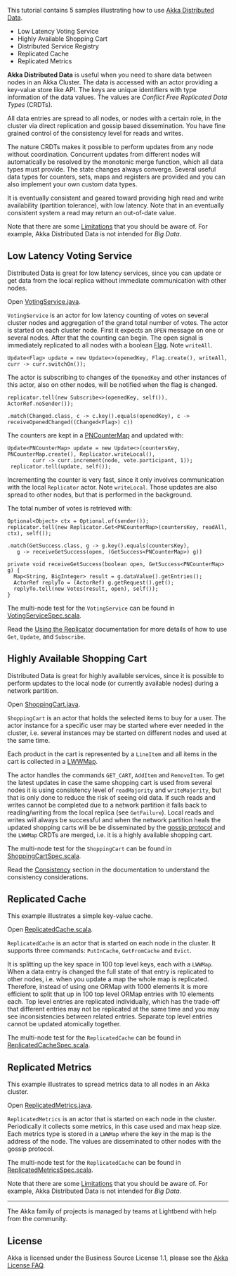This tutorial contains 5 samples illustrating how to use [Akka Distributed Data](https://doc.akka.io/docs/akka/2.6/typed/distributed-data.html).

- Low Latency Voting Service
- Highly Available Shopping Cart
- Distributed Service Registry
- Replicated Cache
- Replicated Metrics

**Akka Distributed Data** is useful when you need to share data between nodes in an Akka Cluster. The data is accessed with an actor providing a key-value store like API. The keys are unique identifiers with type information of the data values. The values are _Conflict Free Replicated Data Types_ (CRDTs).

All data entries are spread to all nodes, or nodes with a certain role, in the cluster via direct replication and gossip based dissemination. You have fine grained control of the consistency level for reads and writes.

The nature CRDTs makes it possible to perform updates from any node without coordination. Concurrent updates from different nodes will automatically be resolved by the monotonic merge function, which all data types must provide. The state changes always converge. Several useful data types for counters, sets, maps and registers are provided and you can also implement your own custom data types.

It is eventually consistent and geared toward providing high read and write availability (partition tolerance), with low latency. Note that in an eventually consistent system a read may return an out-of-date value.

Note that there are some [Limitations](https://doc.akka.io/docs/akka/2.6/typed/distributed-data.html#limitations) that you should be aware of. For example, Akka Distributed Data is not intended for _Big Data_.

## Low Latency Voting Service

Distributed Data is great for low latency services, since you can update or get data from the local replica without immediate communication with other nodes.

Open [VotingService.java](src/main/java/sample/distributeddata/VotingService.java).

`VotingService` is an actor for low latency counting of votes on several cluster nodes and aggregation of the grand total number of votes. The actor is started on each cluster node. First it expects an `OPEN` message on one or several nodes. After that the counting can begin. The open signal is immediately replicated to all nodes with a boolean [Flag](https://doc.akka.io/docs/akka/2.6/typed/distributed-data.html#limitations). Note `writeAll`.

    Update<Flag> update = new Update<>(openedKey, Flag.create(), writeAll, curr -> curr.switchOn());

The actor is subscribing to changes of the `OpenedKey` and other instances of this actor, also on other nodes, will be notified when the flag is changed.

    replicator.tell(new Subscribe<>(openedKey, self()), ActorRef.noSender());

    .match(Changed.class, c -> c.key().equals(openedKey), c -> receiveOpenedChanged((Changed<Flag>) c))

The counters are kept in a [PNCounterMap](https://doc.akka.io/docs/akka/2.6/typed/distributed-data.html#counters) and updated with:

    Update<PNCounterMap> update = new Update<>(countersKey, PNCounterMap.create(), Replicator.writeLocal(),
            curr -> curr.increment(node, vote.participant, 1));
     replicator.tell(update, self());

Incrementing the counter is very fast, since it only involves communication with the local `Replicator` actor. Note `writeLocal`. Those updates are also spread to other nodes, but that is performed in the background.

The total number of votes is retrieved with:

    Optional<Object> ctx = Optional.of(sender());
    replicator.tell(new Replicator.Get<PNCounterMap>(countersKey, readAll, ctx), self());

    .match(GetSuccess.class, g -> g.key().equals(countersKey),
       g -> receiveGetSuccess(open, (GetSuccess<PNCounterMap>) g))

    private void receiveGetSuccess(boolean open, GetSuccess<PNCounterMap> g) {
      Map<String, BigInteger> result = g.dataValue().getEntries();
      ActorRef replyTo = (ActorRef) g.getRequest().get();
      replyTo.tell(new Votes(result, open), self());
    }

The multi-node test for the `VotingService` can be found in [VotingServiceSpec.scala](src/multi-jvm/scala/sample/distributeddata/VotingServiceSpec.scala).

Read the [Using the Replicator](https://doc.akka.io/docs/akka/2.6/typed/distributed-data.html#using-the-replicator) documentation for more details of how to use `Get`, `Update`, and `Subscribe`.

## Highly Available Shopping Cart

Distributed Data is great for highly available services, since it is possible to perform updates to the local node (or currently available nodes) during a network partition.

Open [ShoppingCart.java](src/main/java/sample/distributeddata/ShoppingCart.java).

`ShoppingCart` is an actor that holds the selected items to buy for a user. The actor instance for a specific user may be started where ever needed in the cluster, i.e. several instances may be started on different nodes and used at the same time.

Each product in the cart is represented by a `LineItem` and all items in the cart is collected in a [LWWMap](https://doc.akka.io/docs/akka/2.6/typed/distributed-data.html#maps).

The actor handles the commands `GET_CART`, `AddItem` and `RemoveItem`. To get the latest updates in case the same shopping cart is used from several nodes it is using consistency level of `readMajority` and `writeMajority`, but that is only done to reduce the risk of seeing old data. If such reads and writes cannot be completed due to a network partition it falls back to reading/writing from the local replica (see `GetFailure`). Local reads and writes will always be successful and when the network partition heals the updated shopping carts will be be disseminated by the [gossip protocol](https://en.wikipedia.org/wiki/Gossip_protocol) and the `LWWMap` CRDTs are merged, i.e. it is a highly available shopping cart.

The multi-node test for the `ShoppingCart` can be found in [ShoppingCartSpec.scala](src/multi-jvm/scala/sample/distributeddata/ShoppingCartSpec.scala).

Read the [Consistency](https://doc.akka.io/docs/akka/2.6/typed/distributed-data.html#consistency) section in the documentation to understand the consistency considerations.

## Replicated Cache

This example illustrates a simple key-value cache.

Open [ReplicatedCache.scala](src/main/java/sample/distributeddata/ReplicatedCache.java).

`ReplicatedCache` is an actor that is started on each node in the cluster. It supports three commands: `PutInCache`, `GetFromCache` and `Evict`.

It is splitting up the key space in 100 top level keys, each with a `LWWMap`. When a data entry is changed the full state of that entry is replicated to other nodes, i.e. when you update a map the whole map is replicated. Therefore, instead of using one ORMap with 1000 elements it is more efficient to split that up in 100 top level ORMap entries with 10 elements each. Top level entries are replicated individually, which has the trade-off that different entries may not be replicated at the same time and you may see inconsistencies between related entries. Separate top level entries cannot be updated atomically together.

The multi-node test for the `ReplicatedCache` can be found in [ReplicatedCacheSpec.scala](src/multi-jvm/scala/sample/distributeddata/ReplicatedCacheSpec.scala).

## Replicated Metrics

This example illustrates to spread metrics data to all nodes in an Akka cluster.

Open [ReplicatedMetrics.java](src/main/java/sample/distributeddata/ReplicatedMetrics.java).

`ReplicatedMetrics` is an actor that is started on each node in the cluster. Periodically it collects some metrics, in this case used and max heap size. Each metrics type is stored in a `LWWMap` where the key in the map is the address of the node. The values are disseminated to other nodes with the gossip protocol.

The multi-node test for the `ReplicatedCache` can be found in [ReplicatedMetricsSpec.scala](src/multi-jvm/scala/sample/distributeddata/ReplicatedMetricsSpec.scala).

Note that there are some [Limitations](https://doc.akka.io/docs/akka/2.6/typed/distributed-data.html#limitations) that you should be aware of. For example, Akka Distributed Data is not intended for _Big Data_.

---

The Akka family of projects is managed by teams at Lightbend with help from the community.

License
-------

Akka is licensed under the Business Source License 1.1, please see the [Akka License FAQ](https://www.lightbend.com/akka/license-faq).
